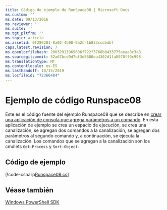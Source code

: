 ```yaml
---
title: Código de ejemplo de RunSpace08 | Microsoft Docs
ms.custom: ''
ms.date: 09/13/2016
ms.reviewer: ''
ms.suite: ''
ms.tgt_pltfrm: ''
ms.topic: article
ms.assetid: 0f286201-8a02-4b00-9a2c-1b833ccdbdbf
caps.latest.revision: 7
ms.openlocfilehash: 20032913969606f722f3768b0433775aeaa8c3a8
ms.sourcegitcommit: 52a67bcd9d7bf3e8600ea4302d1fa8970ff9c998
ms.translationtype: MT
ms.contentlocale: es-ES
ms.lasthandoff: 10/15/2019
ms.locfileid: "72366484"
---
```

# <a name="runspace08-code-sample"></a>Ejemplo de código Runspace08

Este es el código fuente del ejemplo Runspace08 que se describe en [crear una aplicación de consola que agrega parámetros a un comando](https://msdn.microsoft.com/en-us/848b2b46-60f1-4a86-b448-cfc7c0cccfba). En esta aplicación de ejemplo se crea un espacio de ejecución, se crea una canalización, se agregan dos comandos a la canalización, se agregan dos parámetros al segundo comando y, a continuación, se ejecuta la canalización. Los comandos que se agregan a la canalización son los cmdlets `Get-Process` y `Sort-Object`.

## <a name="code-sample"></a>Código de ejemplo

[!code-csharp[Runspace08.cs](../../../../powershell-sdk-samples/SDK-2.0/csharp/Runspace08/Runspace08.cs#L11-L86 "Runspace08.cs")]

## <a name="see-also"></a>Véase también

[Windows PowerShell SDK](../windows-powershell-reference.md)
